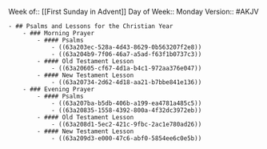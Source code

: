 Week of:: [[First Sunday in Advent]]
Day of Week:: Monday
Version:: #AKJV

	- ## Psalms and Lessons for the Christian Year
		- ### Morning Prayer
			- #### Psalms
				- ((63a203ec-528a-4d43-8629-0b563207f2e8))
				- ((63a204b9-7f06-46a7-a5ad-f63f1b0737c3))
			- #### Old Testament Lesson
				- ((63a20605-cf67-4d1a-b4c1-972aa376e047))
			- #### New Testament Lesson
				- ((63a20734-2d62-4d18-aa21-b7bbe841e136))
		- ### Evening Prayer
			- #### Psalms
				- ((63a207ba-b5db-406b-a199-ea4781a485c5))
				- ((63a20835-1558-4392-800a-4f32dc3972eb))
			- #### Old Testament Lesson
				- ((63a208d1-5ec2-421c-9fbc-2ac1e780ad26))
			- #### New Testament Lesson
				- ((63a209d3-e000-47c6-abf0-5854ee6c0e5b))